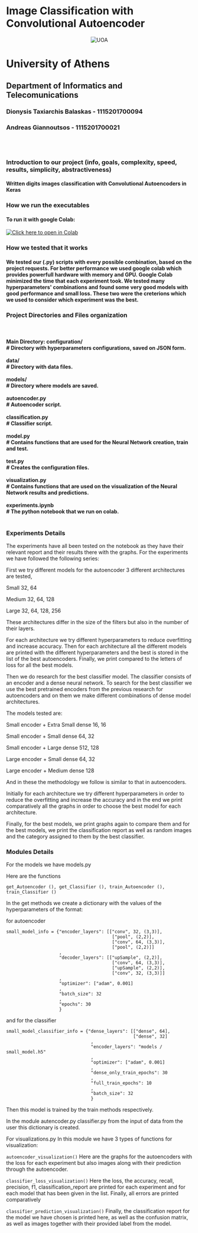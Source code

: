 # Image Classification with Convolutional Autoencoder
  
<p style="text-align: center;">
    <img src="./doc/images/di_uoa.png" alt="UOA">
    <h1>University of Athens</h1>
    <h2>Department of Informatics and Telecomunications</h2>
</p>

<h3>Dionysis Taxiarchis Balaskas - 1115201700094</h3>
<h3>Andreas Giannoutsos - 1115201700021</h3>
<br><br>


<h3>Introduction to our project (info, goals, complexity, speed, results, simplicity, abstractiveness)</h3>
<h4>
Written digits images classification with Convolutional Autoencoders in Keras
</h4>

<h3>How we run the executables</h3>
<h4>
  To run it with google Colab:
</h4>

   [![Click here to open in Colab](https://colab.research.google.com/assets/colab-badge.svg)](https://colab.research.google.com/github/AGiannoutsos/Image_Classification_with_Convolutional_Autoencoder/blob/main/experiments.ipynb)

<h3>How we tested that it works</h3>
 <h4>
    We tested our (.py) scripts with every possible combination, based on the project requests. For better performance we used google colab which provides powerfull hardware with memory and GPU. Google Colab minimized the time that each experiment took. We tested many hyperparameters' combinations and found some very good models with good performance and small loss. These two were the creterions which we used to consider which experiment was the best.
 </h4> 

<h3>Project Directories and Files organization</h3><br>
<h4>
  
  Main Directory:
    configuration/<br>        # Directory with hyperparameters configurations, saved on JSON form.<br><br>
    data/<br>                 # Directory with data files.<br><br>
    models/<br>               # Directory where models are saved.<br><br>
    autoencoder.py<br>        # Autoencoder script.<br><br>
    classification.py<br>     # Classifier script.<br><br>
    model.py<br>              # Contains functions that are used for the Neural Network creation, train and test.<br><br>
    test.py<br>               # Creates the configuration files.<br><br>
    visualization.py<br>      # Contains functions that are used on the visualization of the Neural Network results and predictions.<br><br>
    experiments.ipynb<br>     # The python notebook that we run on colab.<br><br>
    
</h4>

<h3>Experiments Details</h3>

  
  The experiments have all been tested on the notebook as they have their relevant report and their results there with the graphs.
  For the experiments we have followed the following series:

  First we try different models for the autoencoder
  3 different architectures are tested,

  Small 32, 64
  
  Medium 32, 64, 128
  
  Large 32, 64, 128, 256
  

  These architectures differ in the size of the filters but also in the number of their layers.

  For each architecture we try different hyperparameters to reduce overfitting and increase accuracy.
  Then for each architecture all the different models are printed with the different hyperparameters and the best is stored in the list of the best autoencoders.
  Finally, we print compared to the letters of loss for all the best models.

  Then we do research for the best classifier model.
  The classifier consists of an encoder and a dense neural network. To search for the best classifier we use the best pretrained encoders from the previous research for autoencoders and on them we make different combinations of dense model architectures.

  The models tested are:

  Small encoder + Extra Small dense 16, 16
  
  Small encoder + Small dense 64, 32
  
  Small encoder + Large dense 512, 128
  
  Large encoder + Small dense 64, 32
  
  Large encoder + Medium dense 128
  

  And in these the methodology we follow is similar to that in autoencoders.

  Initially for each architecture we try different hyperparameters in order to reduce the overfitting and increase the accuracy and in the end we print comparatively all the graphs in order to choose the best model for each architecture.

  Finally, for the best models, we print graphs again to compare them and for the best models, we print the classification report as well as random images and the category assigned to them by the best classifier.


<h3>Modules Details</h3>
For the models we have models.py

Here are the functions 
```
get_Autoencoder (), get_Classifier (), train_Autoencoder (), train_Classifier ()
```
In the get methods we create a dictionary with the values of the hyperparameters of the format:

for autoencoder
```
small_model_info = {"encoder_layers": [["conv", 32, (3,3)],
                                        ["pool", (2,2)],
                                        ["conv", 64, (3,3)],
                                        ["pool", (2,2)]]
                    ,
                    "decoder_layers": [["upSample", (2,2)],
                                        ["conv", 64, (3,3)],
                                        ["upSample", (2,2)],
                                        ["conv", 32, (3,3)]]
                    ,
                    "optimizer": ["adam", 0.001]
                    ,
                    "batch_size": 32
                    ,
                    "epochs": 30
                    }
```

and for the classifier
```
small_model_classifier_info = {"dense_layers": [["dense", 64],
                                                ["dense", 32]
                                ,
                                "encoder_layers": "models / small_model.h5"
                                ,
                                "optimizer": ["adam", 0.001]
                                ,
                                "dense_only_train_epochs": 30
                                ,
                                "full_train_epochs": 10
                                ,
                                "batch_size": 32
                                }
```

Then this model is trained by the train methods respectively.

In the module autencoder.py classifier.py from the input of data from the user this dictionary is created.


For visualizations.py
In this module we have 3 types of functions for visualization:

```autoencoder_visualization()```
Here are the graphs for the autoencoders with the loss for each experiment but also images along with their prediction through the autoencoder.

```classifier_loss_visualization()```
Here the loss, the accuracy, recall, precision, f1, classification_report are printed for each experiment and for each model that has been given in the list. Finally, all errors are printed comparatively

```classifier_prediction_visualization()```
Finally, the classification report for the model we have chosen is printed here, as well as the confusion matrix, as well as images together with their provided label from the model.
  


